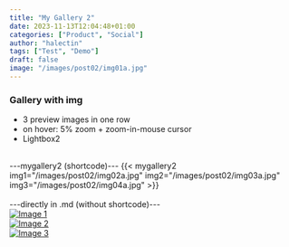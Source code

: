 ```yaml
---
title: "My Gallery 2"
date: 2023-11-13T12:04:48+01:00
categories: ["Product", "Social"]
author: "halectin"
tags: ["Test", "Demo"]
draft: false
image: "/images/post02/img01a.jpg"
---
```


### Gallery with img

<!--more-->
* 3 preview images in one row
* on hover: 5% zoom + zoom-in-mouse cursor
* Lightbox2

<br>
---mygallery2 (shortcode)---
{{< mygallery2
  img1="/images/post02/img02a.jpg" 
  img2="/images/post02/img03a.jpg" 
  img3="/images/post02/img04a.jpg" >}}

<br>
<br>
---directly in .md (without shortcode)---
<div class="grid grid-cols-3 gap-0">
      <div>
        <a href="/images/post02/img02a.jpg" data-lightbox="image-set" data-title="Image 1">
          <img src="/images/post02/img02a.jpg" alt="Image 1" class="image-zoom">        
        </a>      
      </div>
      <div>
        <a href="/images/post02/img03a.jpg" data-lightbox="image-set" data-title="Image 2">
          <img src="/images/post02/img03a.jpg" alt="Image 2" class="image-zoom">        
        </a>
      </div>
      <div>
        <a href="/images/post02/img04a.jpg" data-lightbox="image-set" data-title="Image 3">
          <img src="/images/post02/img04a.jpg" alt="Image 3" class="image-zoom">        
        </a>
      </div>
</div>
